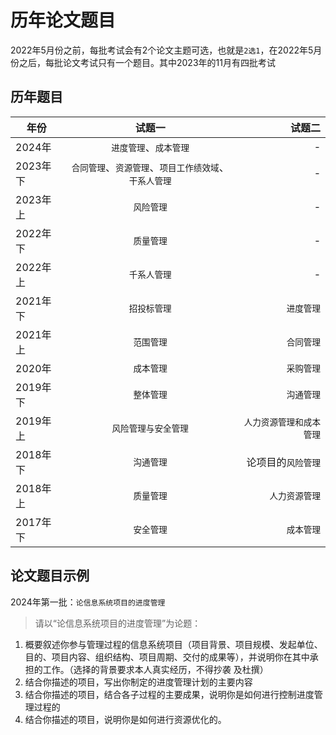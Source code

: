 # 历年论文题目

2022年5月份之前，每批考试会有2个论文主题可选，也就是`2选1`，在2022年5月份之后，每批论文考试只有一个题目。其中2023年的11月有四批考试

## 历年题目
| 年份   |    试题一    | 试题二 |
| ----- | :--------: | -----: |
| 2024年 | `进度管理`、`成本管理` |   -   |
| 2023年下 | `合同管理`、`资源管理`、`项目工作绩效域`、`干系人管理` |  - |
| 2023年上 | `风险管理` |     - |
| 2022年下 | `质量管理` |     - |
| 2022年上 | `千系人管理` |     - |
| 2021年下 | `招投标管理` |    `进度管理` |
| 2021年上 | `范围管理` |  `合同管理`    |
| 2020年 | `成本管理` |     `采购管理` |
| 2019年下 | `整体管理` |     `沟通管理` |
| 2019年上 | `风险管理与安全管理` | `人力资源管理和成本管理` |
| 2018年下 | `沟通管理` |     论项目的`风险管理` |
| 2018年上 | `质量管理` |     `人力资源管理` |
| 2017年下 | `安全管理` |     `成本管理` |

## 论文题目示例
2024年第一批：`论信息系统项目的进度管理`

> 请以“论信息系统项目的进度管理”为论题：
1. 概要叙述你参与管理过程的信息系统项目（项目背景、项目规模、发起单位、目的、项目内容、组织结构、项目周期、交付的成果等），并说明你在其中承担的工作。（选择的背景要求本人真实经历，不得抄袭 及杜撰）
2. 结合你描述的项目，写出你制定的进度管理计划的主要内容
3. 结合你描述的项目，结合各子过程的主要成果，说明你是如何进行控制进度管理过程的
4. 结合你描述的项目，说明你是如何进行资源优化的。
